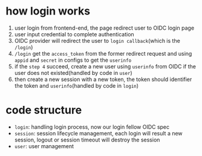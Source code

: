 # how login works
1. user login from frontend-end, the page redirect user to OIDC login page
2. user input credential to complete authentication
3. OIDC provider will redirect the user to `login callback`(which is the `/login`)
4. `/login` get the `access_token` from the former redirect request and using `appid` and `secret` in configs to get the `userinfo`
5. if the `step 4` succeed, create a new user using `userinfo` from OIDC if the user does not existed(handled by code in `user`)
6. then create a new session with a new token, the token should identifier the token and `userinfo`(handled by code in `login`)

# code structure
- `login`: handling login process, now our login fellow OIDC spec
- `session`: session lifecycle management, each login will result a new session, logout or session timeout will destroy the session
- `user`: user management